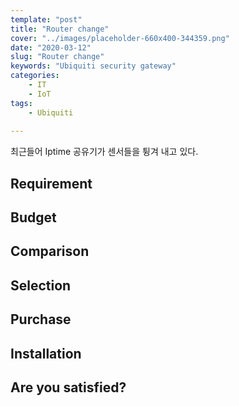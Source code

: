 ```yaml
---
template: "post"
title: "Router change"
cover: "../images/placeholder-660x400-344359.png"
date: "2020-03-12"
slug: "Router change"
keywords: "Ubiquiti security gateway"
categories: 
    - IT
    - IoT
tags:
    - Ubiquiti
    
---
```


최근들어 Iptime 공유기가 센서들을 튕겨 내고 있다.


## Requirement


## Budget

## Comparison

## Selection

## Purchase

## Installation

## Are you satisfied?
